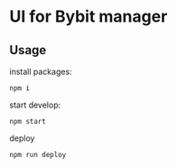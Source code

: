 # UI for Bybit manager

## Usage

install packages: 
```
npm i
```

start develop:
```
npm start
```

deploy
```
npm run deploy
````